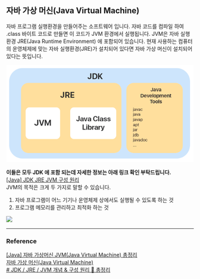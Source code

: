 ## 자바 가상 머신(Java Virtual Machine)

자바 프로그램 실행환경을 만들어주는 소프트웨어 입니다. 자바 코드를 컴파일 하여 .class 바이트 코드로 만들면 이 코드가 JVM 환경에서 실행됩니다. JVM은 자바 실행환경 JRE(Java Runtime Environment) 에 포함되어 있습니다. 현재 사용하는 컴퓨터의 운영체제에 맞는 자바 실행환경(JRE)가 설치되어 있다면 자바 가상 머신이 설치되어 있다는 뜻입니다.

![JVM_img_01.png](../Img/JVM_img_01.png)

**이들은 모두 JDK 에 포함 되는데 자세한 정보는 아래 링크 확인 부탁드립니다.**  
[[Java] JDK JRE JVM 구성 원리]([Java]%20JDK%20JRE%20JVM%20구성%20원리.md)  
JVM의 목적은 크게 두 가지로 말할 수 있습니다.
1. 자바 프로그램이 어느 기기나 운영체제 상에서도 실행될 수 있도록 하는 것
2. 프로그램 메모리를 관리하고 최적화 하는 것

![](JVM_img_02.png)





---

### Reference

[[Java] 자바 가상머신 JVM(Java Virtual Machine) 총정리](https://coding-factory.tistory.com/827)  
[자바 가상 머신(Java Virtual Machine)](https://github.com/gyoogle/tech-interview-for-developer/blob/master/Language/%5Bjava%5D%20%EC%9E%90%EB%B0%94%20%EA%B0%80%EC%83%81%20%EB%A8%B8%EC%8B%A0(Java%20Virtual%20Machine).md#%EC%9E%90%EB%B0%94-%EA%B0%80%EC%83%81-%EB%A8%B8%EC%8B%A0java-virtual-machine)  
[# JDK / JRE / JVM 개념 & 구성 원리 💯 총정리](https://inpa.tistory.com/entry/JAVA-%E2%98%95-JDK-JRE-JVM-%EA%B0%9C%EB%85%90-%EA%B5%AC%EC%84%B1-%EC%9B%90%EB%A6%AC-%F0%9F%92%AF-%EC%99%84%EB%B2%BD-%EC%B4%9D%EC%A0%95%EB%A6%AC)